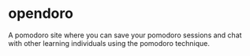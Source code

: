 # opendoro
A pomodoro site where you can save your pomodoro sessions and chat with other learning individuals using the pomodoro technique.